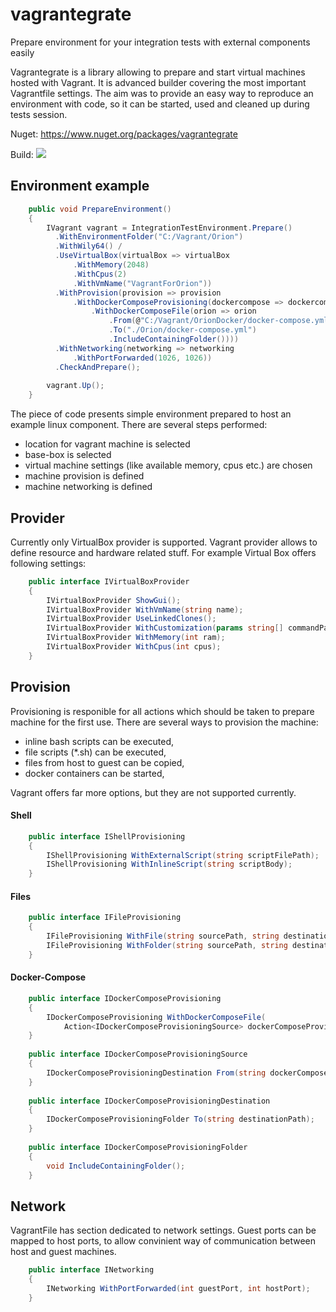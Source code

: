 # vagrantegrate
Prepare environment for your integration tests with external components easily

Vagrantegrate is a library allowing to prepare and start virtual machines hosted with Vagrant. It is advanced builder covering the most important Vagrantfile settings. The aim was to provide an easy way to reproduce an environment with code, so it can be started, used and cleaned up during tests session.

Nuget: https://www.nuget.org/packages/vagrantegrate

Build: <image src="https://ci.appveyor.com/api/projects/status/a1gyrvbkbprd39qt/branch/master?svg=true">

## Environment example

```c#
    public void PrepareEnvironment()
    {
        IVagrant vagrant = IntegrationTestEnvironment.Prepare()
          .WithEnvironmentFolder("C:/Vagrant/Orion")    
          .WithWily64() /                               
          .UseVirtualBox(virtualBox => virtualBox       
              .WithMemory(2048)
              .WithCpus(2)
              .WithVmName("VagrantForOrion"))
          .WithProvision(provision => provision
              .WithDockerComposeProvisioning(dockercompose => dockercompose                   
                  .WithDockerComposeFile(orion => orion
                      .From(@"C:/Vagrant/OrionDocker/docker-compose.yml")
                      .To("./Orion/docker-compose.yml")
                      .IncludeContainingFolder())))
          .WithNetworking(networking => networking
              .WithPortForwarded(1026, 1026))
          .CheckAndPrepare();
        
        vagrant.Up();
    }
```
The piece of code presents simple environment prepared to host an example linux component. There are several steps performed:
- location for vagrant machine is selected
- base-box is selected
- virtual machine settings (like available memory, cpus etc.) are chosen
- machine provision is defined
- machine networking is defined

## Provider
Currently only VirtualBox provider is supported. Vagrant provider allows to define resource and hardware related stuff. For example Virtual Box offers following settings:

```c#
    public interface IVirtualBoxProvider
    {
        IVirtualBoxProvider ShowGui();
        IVirtualBoxProvider WithVmName(string name);
        IVirtualBoxProvider UseLinkedClones();
        IVirtualBoxProvider WithCustomization(params string[] commandParts);
        IVirtualBoxProvider WithMemory(int ram);
        IVirtualBoxProvider WithCpus(int cpus);
    }
```
## Provision
Provisioning is responible for all actions which should be taken to prepare machine for the first use. There are several ways to provision the machine:
- inline bash scripts can be executed,
- file scripts (*.sh) can be executed,
- files from host to guest can be copied, 
- docker containers can be started,

Vagrant offers far more options, but they are not supported currently.

#### Shell

```c#
    public interface IShellProvisioning
    {
        IShellProvisioning WithExternalScript(string scriptFilePath);
        IShellProvisioning WithInlineScript(string scriptBody);
    }
```

#### Files

```c#
    public interface IFileProvisioning
    {
        IFileProvisioning WithFile(string sourcePath, string destinationPath);
        IFileProvisioning WithFolder(string sourcePath, string destinationPath);
    }
```

#### Docker-Compose

```c#
    public interface IDockerComposeProvisioning
    {
        IDockerComposeProvisioning WithDockerComposeFile(
            Action<IDockerComposeProvisioningSource> dockerComposeProvisioningBuilder);
    }
    
    public interface IDockerComposeProvisioningSource
    {
        IDockerComposeProvisioningDestination From(string dockerComposeFilePath);
    }
    
    public interface IDockerComposeProvisioningDestination
    {
        IDockerComposeProvisioningFolder To(string destinationPath);
    }
    
    public interface IDockerComposeProvisioningFolder
    {
        void IncludeContainingFolder();
    }
```

## Network

VagrantFile has section dedicated to network settings. Guest ports can be mapped to host ports, to allow convinient way of communication between host and guest machines.

```c#
    public interface INetworking
    {
        INetworking WithPortForwarded(int guestPort, int hostPort);
    }
```
